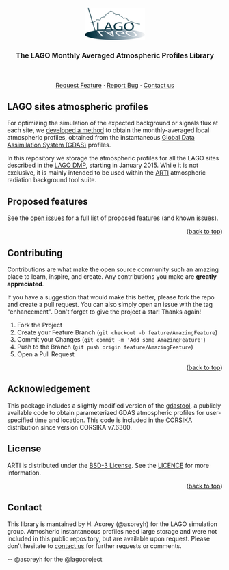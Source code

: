 <!-- [![DOI](https://zenodo.org/badge/28657065.svg)](https://zenodo.org/badge/latestdoi/28657065) -->


<div id="top"></div>
<br />
<div align="center">
  <a href="https://github.com/lagoproject/atmosphere">
    <img src="./docs/images/lago-logo.png" alt="Logo" width="140">
  </a>
  <h3 align="center">The LAGO Monthly Averaged Atmospheric Profiles Library</h3>
  <p align="center">
    <br />
    <br />
    <a href="https://github.com/lagoproject/atmospheres/issues">Request Feature</a>
    ·
    <a href="https://github.com/lagoproject/arti/issues">Report Bug</a>
    ·
    <a href="#Contact">Contact us</a>
</p>
</div>


## LAGO sites atmospheric profiles

For optimizing the simulation of the expected background or signals flux at each site, we [developed a method](https://doi.org/10.1139/cjp-2020-0561) to obtain the monthly-averaged local atmospheric profiles, obtained from the instantaneous [Global Data Assimilation System (GDAS)](https://www.ncei.noaa.gov/access/metadata/landing-page/bin/iso?id=gov.noaa.ncdc:C00379) profiles. 

In this repository we storage the atmospheric profiles for all the LAGO sites described in the [LAGO DMP](https://lagoproject.github.io/DMP/), starting in January 2015. While it is not exclusive, it is mainly intended to be used within the [ARTI](https://github.com/lagoproject/arti) atmospheric radiation background tool suite. 

## Proposed features

See the [open issues](https://github.com/lagoproject/arti/issues) for a full list of proposed features (and known issues).

<p align="right">(<a href="#top">back to top</a>)</p>

<!-- CONTRIBUTING -->
## Contributing

Contributions are what make the open source community such an amazing place to learn, inspire, and create. Any contributions you make are **greatly appreciated**.

If you have a suggestion that would make this better, please fork the repo and create a pull request. You can also simply open an issue with the tag "enhancement".
Don't forget to give the project a star! Thanks again!

1. Fork the Project
2. Create your Feature Branch (`git checkout -b feature/AmazingFeature`)
3. Commit your Changes (`git commit -m 'Add some AmazingFeature'`)
4. Push to the Branch (`git push origin feature/AmazingFeature`)
5. Open a Pull Request

<p align="right">(<a href="#top">back to top</a>)</p>

## Acknowledgement

This package includes a slightly modified version of the [gdastool](https://doi.org/10.1016/j.astropartphys.2020.102470), a publicly available code to obtain parameterized GDAS atmospheric profiles for user-specified time and location. This code is included in the [CORSIKA](https://www.iap.kit.edu/corsika/) distribution since version CORSIKA v7.6300.

<!-- LICENSE -->
## License

ARTI is distributed under the [BSD-3 License](https://opensource.org/licenses/BSD-3-Clause). See the [LICENCE](LICENSE) for more information.

<p align="right">(<a href="#top">back to top</a>)</p>

<!-- CONTACT -->
## Contact

This library is mantained by H. Asorey (@asoreyh) for the LAGO simulation group. Atmosheric instantaneous profiles need large storage and were not included in this public repository, but are available upon request. Please don't hesitate to [contact us](https://lagoproject.net/contact.html) for further requests or comments.

--
@asoreyh for the @lagoproject
